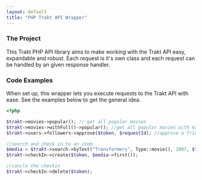 ```yaml
---
layout: default
title: "PHP Trakt API Wrapper"
---
```


### The Project

This Trakt PHP API library aims to make working with the Trakt API easy, expandable and robust. Each request is it's 
own class and each request can be handled by an given response handler.

### Code Examples

When set up, this wrapper lets you execute requests to the Trakt API with ease. See the examples below to get the 
general idea.

```PHP
<?php

$trakt->movies->popular(); // get all popular movies
$trakt->movies->withFull()->popular(); //get all popular movies with extended info
$trakt->users->followers->approve($token, $requestId); //approve a friend request

//search and check in to an item.
$media = $trakt->search->byText("Transformers", Type::movie(), 2007, $token);
$trakt->checkIn->create($token, $media->first());

//cancle the checkin
$trakt->checkIn->delete($token);
```

